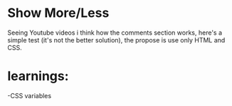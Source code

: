 # Show More/Less

Seeing Youtube videos i think how the comments section works, here's a simple test (it's not the better solution), the propose is use only HTML and CSS.

# learnings: 
-CSS variables
